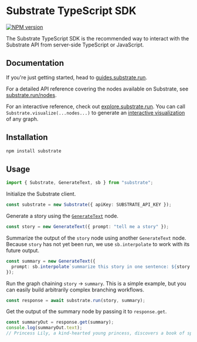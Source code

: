 # Substrate TypeScript SDK

[![NPM version](https://img.shields.io/npm/v/substrate.svg)](https://npmjs.org/package/substrate)

The Substrate TypeScript SDK is the recommended way to interact with the Substrate API from server-side TypeScript or JavaScript.

## Documentation

If you're just getting started, head to [guides.substrate.run](https://guides.substrate.run/).

For a detailed API reference covering the nodes available on Substrate, see [substrate.run/nodes](https://www.substrate.run/nodes).

For an interactive reference, check out [explore.substrate.run](https://explore.substrate.run/). You can call `Substrate.visualize(...nodes...)` to generate an [interactive visualization](https://explore.substrate.run/s/eNqNUstOwzAQ_BXLyjGVaEEFcgNKy0uiakEcULUyyZKaOnawN4UQ5d-xmwpVohLc1rOe2fGsG65Nho4nzw2XGU82xz5cwvC9nPeGPN4AHp-gRisIH_CTPCps7kkNL60pSvJ9QqVYgUwwR8bWvI05uKWpVAamorIiyJV5EUrVPCFbYRvvDBzA7al-Gn307v49sOEAUTQ_h8nsbHoF91O4HkURgGe-VlRZPIRZf_x4MC7fePunmUW8Ze0k8Usm5pm0mJJcY5hPdRl8OrJS573U6FQEo5Kw6FQ6AQhiulIq5muhAqEqCmHlFzJaStfFxaRmRiNzqAl1ignjIaAdhW09gN7N8exodHLBt3pBul20P3nuubfPNlmRou8ZK3OpIYQO-z-AKcGRSFf737TCerP9bklpis4Z6xFBZHnw5aPFLN8E60upJUmhYLvOtv0GiZraBQ) of any graph.

## Installation

```sh
npm install substrate
```

## Usage

```typescript
import { Substrate, GenerateText, sb } from "substrate";
```

Initialize the Substrate client.

```typescript
const substrate = new Substrate({ apiKey: SUBSTRATE_API_KEY });
```

Generate a story using the [`GenerateText`](https://www.substrate.run/nodes#GenerateText) node.

```typescript
const story = new GenerateText({ prompt: "tell me a story" });
```

Summarize the output of the `story` node using another `GenerateText` node. Because `story` has not yet been run, we use `sb.interpolate` to work with its future output.

```typescript
const summary = new GenerateText({
  prompt: sb.interpolate`summarize this story in one sentence: ${story.future.text}`,
});
```

Run the graph chaining `story` → `summary`. This is a simple example, but you can easily build arbitrarily complex branching workflows.

```typescript
const response = await substrate.run(story, summary);
```

Get the output of the summary node by passing it to `response.get`.

```typescript
const summaryOut = response.get(summary);
console.log(summaryOut.text);
// Princess Lily, a kind-hearted young princess, discovers a book of spells and uses it to grant her family and kingdom happiness.
```
